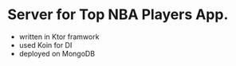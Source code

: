 # Server for Top NBA Players App.
- written in Ktor framwork
- used Koin for DI
- deployed on MongoDB
